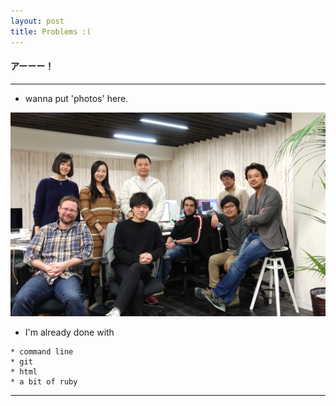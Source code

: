 ```yaml
---
layout: post
title: Problems :(
---
```


#### アーーー！

***



* wanna put 'photos' here.

![alt](..\images\shippio_member.jpg)





* I'm already done with

```
* command line
* git
* html
* a bit of ruby
```




***
